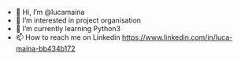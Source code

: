 - 👋 Hi, I’m @lucamaina
- 👀 I’m interested in project organisation
- 🌱 I’m currently learning Python3
- 📫 How to reach me on Linkedin https://www.linkedin.com/in/luca-maina-bb434b172
